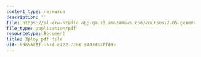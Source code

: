 ```yaml
---
content_type: resource
description: ''
file: https://ol-ocw-studio-app-qa.s3.amazonaws.com/courses/7-05-general-biochemistry-spring-2020/6d65bcff167dc1227d66e4d3d4affdde_t0eXy4RKEys.pdf
file_type: application/pdf
resourcetype: Document
title: 3play pdf file
uid: 6d65bcff-167d-c122-7d66-e4d3d4affdde
---
```


